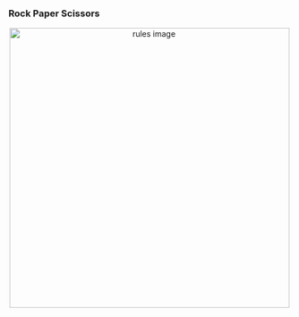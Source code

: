 ### Rock Paper Scissors

<div style="text-align: center;">
    <img src="https://assets.ccbp.in/frontend/react-js/rock-paper-scissor/rules-image.png" alt="rules image" style="width:500px" />
</div>
